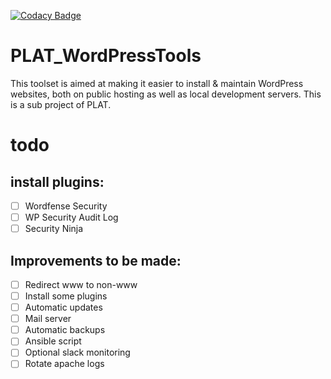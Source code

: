 
[![Codacy Badge](https://api.codacy.com/project/badge/Grade/f8709ac32b924f808ed8bf27cf537ef5)](https://www.codacy.com/app/pegasus.ict/PLAT_WordPressTools?utm_source=github.com&amp;utm_medium=referral&amp;utm_content=pegasusict/PLAT_WordPressTools&amp;utm_campaign=Badge_Grade)

# PLAT_WordPressTools
This toolset is aimed at making it easier to install &amp; maintain WordPress websites, both on public hosting as well as local development servers. This is a sub project of PLAT.


# todo

## install plugins:
- [ ] Wordfense Security
- [ ] WP Security Audit Log
- [ ] Security Ninja

## Improvements to be made:
- [ ] Redirect www to non-www
- [ ] Install some plugins
- [ ] Automatic updates
- [ ] Mail server
- [ ] Automatic backups
- [ ] Ansible script
- [ ] Optional slack monitoring
- [ ] Rotate apache logs

